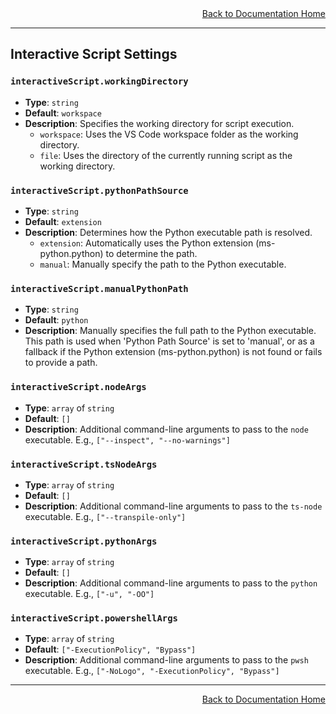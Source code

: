 <div style="text-align: right;">
    <a href="documentation.md">Back to Documentation Home</a>
</div>

---

## Interactive Script Settings

### `interactiveScript.workingDirectory`
- **Type**: `string`
- **Default**: `workspace`
- **Description**: Specifies the working directory for script execution.
    - `workspace`: Uses the VS Code workspace folder as the working directory.
    - `file`: Uses the directory of the currently running script as the working directory.

### `interactiveScript.pythonPathSource`
- **Type**: `string`
- **Default**: `extension`
- **Description**: Determines how the Python executable path is resolved.
    - `extension`: Automatically uses the Python extension (ms-python.python) to determine the path.
    - `manual`: Manually specify the path to the Python executable.

### `interactiveScript.manualPythonPath`
- **Type**: `string`
- **Default**: `python`
- **Description**: Manually specifies the full path to the Python executable. This path is used when 'Python Path Source' is set to 'manual', or as a fallback if the Python extension (ms-python.python) is not found or fails to provide a path.

### `interactiveScript.nodeArgs`
- **Type**: `array` of `string`
- **Default**: `[]`
- **Description**: Additional command-line arguments to pass to the `node` executable. E.g., `["--inspect", "--no-warnings"]`

### `interactiveScript.tsNodeArgs`
- **Type**: `array` of `string`
- **Default**: `[]`
- **Description**: Additional command-line arguments to pass to the `ts-node` executable. E.g., `["--transpile-only"]`

### `interactiveScript.pythonArgs`
- **Type**: `array` of `string`
- **Default**: `[]`
- **Description**: Additional command-line arguments to pass to the `python` executable. E.g., `["-u", "-OO"]`

### `interactiveScript.powershellArgs`
- **Type**: `array` of `string`
- **Default**: `["-ExecutionPolicy", "Bypass"]`
- **Description**: Additional command-line arguments to pass to the `pwsh` executable. E.g., `["-NoLogo", "-ExecutionPolicy", "Bypass"]`

---

<div style="text-align: right;">
    <a href="documentation.md">Back to Documentation Home</a>
</div>